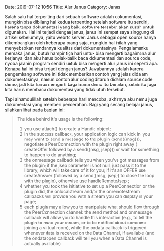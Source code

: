 Date: 2019-07-12 10:56
Title: Alur Janus
Category: Janus

Salah satu hal terpenting dari sebuah software adalah dokumentasi, mungkin bisa dibilang hal kedua terpenting setelah software itu sendiri, karena tanpa dokumentasi yang baik, software tersebut akan susah untuk digunakan. Hal ini terjadi dengan janus, janus ini sempat saya singgung di artikel sebelumnya, yaitu webrtc server. Janus sebagai open source hanya dikembangkan oleh beberapa orang saja, mungkin hal inilah yang menyebabkan rendahnya kualitas dari dokumentasinya. Pengalamanku memakai janus, butuh hampir tiga hari untuk bisa mengerti bagaimana alur kerjanya, dan aku harus bolak-balik baca dokumentasi dan source code, nyoba jalanin program sendiri untuk bisa mengerti alur janus ini seperti apa. Kenapa hal ini bisa terjadi dengan janus? Jawabannya adalah karena pengembang software ini tidak memberikan contoh yang jelas didalam dokumentasinya, namun contoh alur coding ditaruh didalam source code demo, jadi kita harus mengerti bagaimana demo itu berjalan, selain itu juga kita harus membaca dokumentasi yang tidak utuh tersebut. 

Tapi alhamdulillah setelah beberapa hari mencoba, akhirnya aku nemu juga dokumentasi yang memberi pencerahan. Bagi yang sedang belajar janus, silahkan lihat pada bagian ini:

> The idea behind it's usage is the following:
>
> 1. you use attach() to create a Handle object;
> 2. in the success callback, your application logic can kick in: you may want to send a message to the plugin (send({msg})), negotiate a PeerConnection with the plugin right away ( createOffer followed by a send({msg, jsep})) or wait for something to happen to do anything;
> 3. the onmessage callback tells you when you've got messages from the plugin; if the jsep parameter is not null, just pass it to the library, which will take care of it for you; if it's an OFFER use createAnswer (followed by a send({msg, jsep}) to close the loop with the plugin), otherwise use handleRemoteJsep ;
> 4. whether you took the initiative to set up a PeerConnection or the plugin did, the onlocalstream and/or the onremotestream callbacks will provide you with a stream you can display in your page;
> 5. each plugin may allow you to manipulate what should flow through the PeerConnection channel: the send method and onmessage callback will allow you to handle this interaction (e.g., to tell the plugin to mute your stream, or to be notified about someone joining a virtual room), while the ondata callback is triggered whenever data is received on the Data Channel, if available (and the ondataopen callback will tell you when a Data Channel is actually available)
